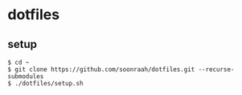 # dotfiles

## setup

```
$ cd ~
$ git clone https://github.com/soonraah/dotfiles.git --recurse-submodules
$ ./dotfiles/setup.sh
```
